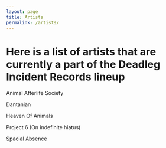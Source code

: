 ```yaml
---
layout: page
title: Artists
permalink: /artists/
---
```


# Here is a list of artists that are currently a part of the Deadleg Incident Records lineup


Animal Afterlife Society

Dantanian

Heaven Of Animals

Project 6 (On indefinite hiatus)

Spacial Absence
